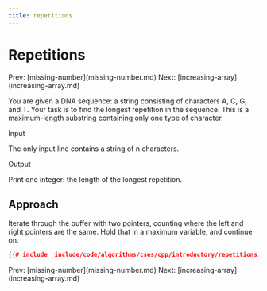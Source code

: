 ```yaml
---
title: repetitions
---
```


# Repetitions

Prev: \[missing-number](missing-number.md) Next:
\[increasing-array](increasing-array.md)

You are given a DNA sequence: a string consisting of characters A, C, G,
and T. Your task is to find the longest repetition in the sequence. This
is a maximum-length substring containing only one type of character.

Input

The only input line contains a string of n characters.

Output

Print one integer: the length of the longest repetition.

## Approach

Iterate through the buffer with two pointers, counting where the left
and right pointers are the same. Hold that in a maximum variable, and
continue on.

```cpp
{{# include _include/code/algorithms/cses/cpp/introductory/repetitions.cc }}
```

Prev: \[missing-number](missing-number.md) Next:
\[increasing-array](increasing-array.md)
